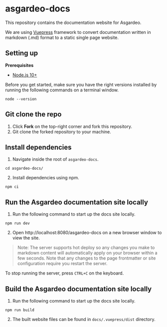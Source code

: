 # asgardeo-docs

This repository contains the documentation website for Asgardeo.

We are using [Vuepress](https://vuepress.vuejs.org/) framework to convert documentation written in markdown (.md) format
to a static single page website.

## Setting up

**Prerequisites**

- [Node.js 10+](https://nodejs.org/en/)

Before you get started, make sure you have the right versions installed by running the following commands on a terminal
window.

```
node --version
```

## Git clone the repo

1. Click **Fork** on the top-right corner and fork this repository.
2. Git clone the forked repository to your machine.

## Install dependencies

1. Navigate inside the root of `asgardeo-docs`.

  ```
  cd asgardeo-docs/
  ```

2. Install dependencies using npm.

  ```
  npm ci
  ```

## Run the Asgardeo documentation site locally

1. Run the following command to start up the docs site locally.

  ```
  npm run dev
  ```

2. Open http://localhost:8080/asgardeo-docs on a new browser window to view the site.

> Note: The server supports hot deploy so any changes you make to markdown content will automatically apply on your browser within a few seconds. Note that any changes to the page frontmatter or site configuration require you restart the server.

To stop running the server, press `CTRL+C` on the keyboard.

## Build the Asgardeo documentation site locally

1. Run the following command to start up the docs site locally.

  ```
  npm run build
  ```

2. The built website files can be found in `docs/.vuepress/dist` directory.

